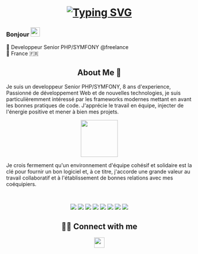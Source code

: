 <h1 align="center">
<a href="https://git.io/typing-svg"><img src="https://readme-typing-svg.herokuapp.com/?font=Fira+Code&duration=6000&pause=500&color=FF6E6E&center=true&vCenter=true&width=435&lines=Bonjour!++%F0%9F%96%90%EF%B8%8F;Je%20suis%20Lotfi%20DRIDI" alt="Typing SVG" /></a>
</h1>


### Bonjour <img src="https://media.giphy.com/media/hvRJCLFzcasrR4ia7z/giphy.gif" width="25px"> 
🧡 Developpeur Senior PHP/SYMFONY @freelance
<br/>
📍 France 🇫🇷


<h2 align="center">
About Me 🎈 
</h2>
Je suis un developpeur Senior PHP/SYMFONY, 8 ans d'experience, Passionné de développement Web et de nouvelles technologies, je suis particulièremment intéressé par les frameworks modernes mettant en avant les bonnes pratiques de code.
J'apprécie le travail en équipe, injecter de l'énergie positive et mener à bien mes projets.
<p align="center">
<img src="https://media.giphy.com/media/2A6wKpIDvj4X00VXky/giphy.gif" width="100px">  
</p>
Je crois fermement qu'un environnement d'équipe cohésif et solidaire est la clé pour fournir un bon logiciel et, à ce titre, j'accorde une grande valeur au travail collaboratif et à l'établissement de bonnes relations avec mes coéquipiers.

</p>
<center>
<br>
  
<p align="center">
<img src="https://img.shields.io/badge/PHP [4..8]-7277AD?style=for-the-badge&logo=php&logoColor=white">
<img src="https://img.shields.io/badge/Symfony [2..6]-000000?style=for-the-badge&logo=symfony&logoColor=white">
<img src="https://img.shields.io/badge/API [API PLATFORM]-64C8C8?style=for-the-badge&logoColor=white">
<img src="https://img.shields.io/badge/MYSQL,%20POSTGRESQL-D27A18?style=for-the-badge&logo=mysql&logoColor=white">
<img src="https://img.shields.io/badge/CI%20/%20CD%20[GITLAB,%20GITHUB]-DB4128?style=for-the-badge&logo=gitlab&logoColor=white">
<img src="https://img.shields.io/badge/DOCKER,%20RABBITMQ-1C60E6?style=for-the-badge&logo=docker&logoColor=white">
<img src="https://img.shields.io/badge/HTML,%20CSS,%20BOOSTRAP-7010EF?style=for-the-badge&logo=bootstrap&logoColor=white">
<img src="https://img.shields.io/badge/JAVASCRIPT,%20VUEJS-3FB27F?style=for-the-badge&logo=javascript&logoColor=white">
</p>

<h2 align="center">
🤝🏻 Connect with me 
</h2>
  
<p align="center">
  
<a href="https://www.linkedin.com/in/lotfidev/" target="_blank">
    <img height="28" src="https://cdn2.iconfinder.com/data/icons/social-icon-3/512/social_style_3_in-306.png"/>
</a>

</p> 
  
